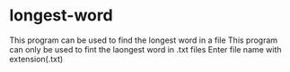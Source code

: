 # longest-word
This program can be used to find the longest word in a file
This program can only be used to fint the laongest word in .txt files
Enter file name with extension(.txt)
